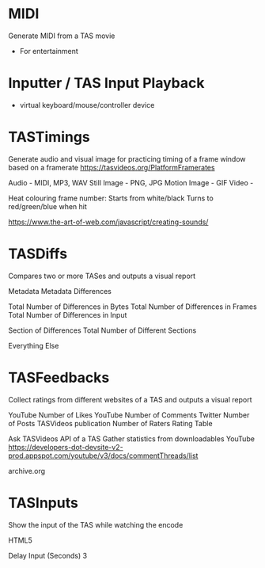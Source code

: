 # MIDI
Generate MIDI from a TAS movie
- For entertainment

# Inputter / TAS Input Playback
- virtual keyboard/mouse/controller device

# TASTimings
Generate audio and visual image for practicing timing of a frame window based on a framerate
https://tasvideos.org/PlatformFramerates

Audio - MIDI, MP3, WAV
Still Image - PNG, JPG
Motion Image - GIF
Video - 

Heat colouring frame number:
Starts from white/black
Turns to red/green/blue when hit

https://www.the-art-of-web.com/javascript/creating-sounds/

# TASDiffs
Compares two or more TASes and outputs a visual report

Metadata
Metadata Differences

Total Number of Differences in Bytes
Total Number of Differences in Frames
Total Number of Differences in Input

Section of Differences
Total Number of Different Sections

Everything Else

# TASFeedbacks
Collect ratings from different websites of a TAS and outputs a visual report

YouTube Number of Likes
YouTube Number of Comments
Twitter Number of Posts
TASVideos publication Number of Raters
Rating Table

Ask TASVideos API of a TAS
Gather statistics from downloadables
YouTube
https://developers-dot-devsite-v2-prod.appspot.com/youtube/v3/docs/commentThreads/list

archive.org

# TASInputs
Show the input of the TAS while watching the encode

HTML5

Delay Input (Seconds)	3

